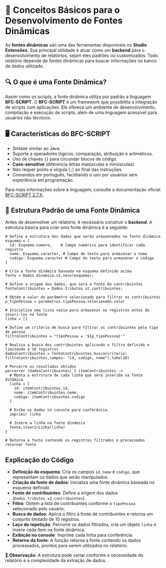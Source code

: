 # 📌 Conceitos Básicos para o Desenvolvimento de Fontes Dinâmicas

As **fontes dinâmicas** são uma das ferramentas disponíveis no **Studio Extensões**. Sua principal utilidade é atuar como um **backend** para o desenvolvimento de relatórios, sejam eles padrões ou customizados. Todo relatório depende de fontes dinâmicas para buscar informações no banco de dados utilizado.

## 🔍 O que é uma Fonte Dinâmica?

Assim como os scripts, a fonte dinâmica utiliza por padrão a linguagem **BFC-SCRIPT**. O **BFC-SCRIPT** é um framework que possibilita a integração de scripts com aplicações. Ele oferece um ambiente de desenvolvimento, compilação e execução de scripts, além de uma linguagem acessível para usuários não técnicos.

## 🖥️ Características do BFC-SCRIPT

- Sintaxe similar ao Java.
- Suporte a operadores lógicos, comparação, atribuição e aritméticos.
- Uso de chaves `{}` para circundar blocos de código.
- **Case-sensitive** (diferencia letras maiúsculas e minúsculas).
- Não requer ponto e vírgula (`;`) ao final das instruções.
- Comandos em português, facilitando o uso por usuários sem experiência em programação.

Para mais informações sobre a linguagem, consulte a documentação oficial: [BFC-SCRIPT 2.7.X](https://test.betha.com.br/documentacao/bfc-script/2.7.X/index.html).

## 📑 Estrutura Padrão de uma Fonte Dinâmica

Antes de desenvolver um relatório, é necessário construir o **backend**. A estrutura básica para criar uma fonte dinâmica é a seguinte:

```bfc-script
# Define a estrutura dos dados que serão armazenados na fonte dinâmica
esquema = [
  id: Esquema.numero,    # Campo numérico para identificar cada registro
  nome: Esquema.caracter, # Campo de texto para armazenar o nome
  codigo: Esquema.caracter # Campo de texto para armazenar o código
]

# Cria a fonte dinâmica baseada no esquema definido acima
fonte = Dados.dinamico.v2.novo(esquema);

# Define a origem dos dados, que será a fonte de contribuintes
fonteContribuintes = Dados.tributos.v2.contribuintes;

# Obtém o valor do parâmetro selecionado para filtrar os contribuintes
p_tipoPessoa = parametros.tipoPessoa.selecionado.valor

# Inicializa uma lista vazia para armazenar os registros antes de inseri-los na fonte
linha = []

# Define um critério de busca para filtrar os contribuintes pelo tipo de pessoa
filtroContribuintes = "tipoPessoa = '${p_tipoPessoa}'"

# Realiza a busca dos contribuintes aplicando o filtro definido e limitando a 10 registros
dadosContribuintes = fonteContribuintes.busca(criterio: filtroContribuintes,campos: "id, codigo, nome").take(10)

# Percorre os resultados obtidos
percorrer (dadosContribuintes) { itemContribuintes ->  
  # Monta a estrutura de cada linha que será inserida na fonte dinâmica
  linha = [
    id: itemContribuintes.id,
    nome: itemContribuintes.nome,
    codigo: itemContribuintes.codigo
  ]
  
  # Exibe os dados no console para conferência
  imprimir linha
  
  # Insere a linha na fonte dinâmica
  fonte.inserirLinha(linha)
}

# Retorna a fonte contendo os registros filtrados e processados
retornar fonte
```

## Explicação do Código
- **Definição do esquema**: Cria os campos `id`, `nome` e `codigo`, que representam os dados que serão manipulados.
- **Criação da fonte de dados**: Inicializa uma fonte dinâmica baseada no esquema definido.
- **Fonte de contribuintes**: Define a origem dos dados (`Dados.tributos.v2.contribuintes`).
- **Filtro**: Obtém a lista de contribuintes conforme o `tipoPessoa` selecionado pelo usuário.
- **Busca de dados**: Aplica o filtro à fonte de contribuintes e retorna um conjunto limitado de 10 registros.
- **Laço de repetição**: Percorre os dados filtrados, cria um objeto `linha` e insere cada item na fonte dinâmica.
- **Exibição no console**: Imprime cada linha para conferência.
- **Retorno da fonte**: A função retorna a fonte contendo os dados processados, prontos para serem utilizados no relatório.

📌 **Observação:** A estrutura pode variar conforme a necessidade do relatório e a complexidade da extração de dados.
